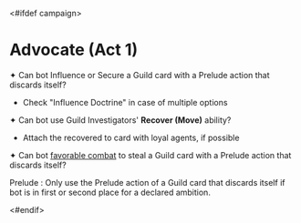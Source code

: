 <#ifdef campaign>
# Advocate (Act 1)

✦ Can bot Influence or Secure a Guild card with a Prelude action that discards itself?

- Check "Influence Doctrine" in case of multiple options

✦ Can bot use Guild Investigators' **Recover (Move)** ability?

- Attach the recovered to card with loyal agents, if possible

✦ Can bot <ins>favorable combat</ins> to steal a Guild card with a Prelude action that discards itself?

Prelude
: Only use the Prelude action of a Guild card that discards itself if bot is in first or second place for a declared ambition.

<div class="pagebreak"> </div>
<#endif>